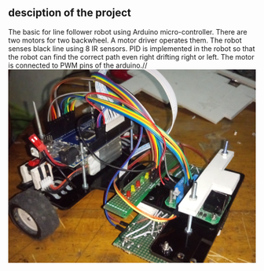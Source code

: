 ## desciption of the project
The basic for line follower robot using Arduino micro-controller. There are two motors for two backwheel. A motor driver operates them. The robot senses black line using 8 IR sensors. PID is implemented in the robot so that the robot can find the correct path even right drifting right or left. The motor is connected to PWM pins of the arduino.//
![](https://github.com/Zedd1558/Line-following-robot-arduino-/blob/master/DSC_0239.JPG)
